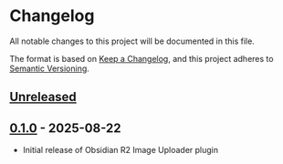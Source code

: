 # Changelog

All notable changes to this project will be documented in this file.

The format is based on [Keep a Changelog](https://keepachangelog.com/en/1.0.0/),
and this project adheres to [Semantic Versioning](https://semver.org/spec/v2.0.0.html).

## [Unreleased]

## [0.1.0] - 2025-08-22

- Initial release of Obsidian R2 Image Uploader plugin

[Unreleased]: https://github.com/hnagato/obsidian-r2-uploader/compare/v0.1.0...HEAD
[0.1.0]: https://github.com/hnagato/obsidian-r2-uploader/releases/tag/v0.1.0
